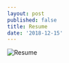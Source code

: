 ```yaml
---
layout: post
published: false
title: Resume
date: '2018-12-15'
---
```

![Resume]({{site.baseurl}}/img/resume.jpg)
